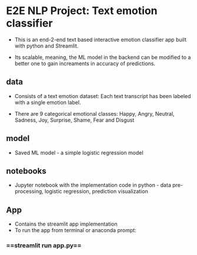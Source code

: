# E2E NLP Project: Text emotion classifier

* This is an end-2-end text based interactive emotion classifier app built with python and Streamlit.

* Its scalable, meaning, the ML model in the backend can be modified to a better one to gain increaments in accuracy of predictions.


## data

* Consists of a text emotion dataset: Each text transcript has been labeled with a single emotion label.

* There are 9 categorical emotional classes: Happy, Angry, Neutral, Sadness, Joy, Surprise, Shame, Fear and Disgust


## model

* Saved ML model -  a simple logistic regression model


## notebooks

* Jupyter notebook with the implementation code in python - data pre-processing, logistic regression, prediction visualization


## App

* Contains the streamlit app implementation
* To run the app from terminal or anaconda prompt:

### ==streamlit run app.py==